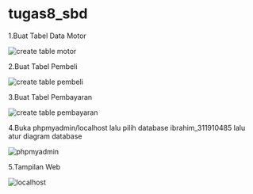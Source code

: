 # tugas8_sbd

1.Buat Tabel Data Motor

![create table motor](https://user-images.githubusercontent.com/81977333/125188201-237a8500-e25d-11eb-8e72-21515ee679b1.JPG)

2.Buat Tabel Pembeli

![create table pembeli](https://user-images.githubusercontent.com/81977333/125188316-b0bdd980-e25d-11eb-924b-35a73b0bb6ff.JPG)

3.Buat Tabel Pembayaran

![create table pembayaran](https://user-images.githubusercontent.com/81977333/125188411-e4006880-e25d-11eb-8f18-0a5f2d2531d2.JPG)

4.Buka phpmyadmin/localhost lalu pilih database ibrahim_311910485 lalu atur diagram database

![phpmyadmin](https://user-images.githubusercontent.com/81977333/125188590-7b65bb80-e25e-11eb-939f-d8cad887c28c.JPG)

5.Tampilan Web

![localhost](https://user-images.githubusercontent.com/81977333/125188662-c253b100-e25e-11eb-8f81-fe85af6fe5c0.JPG)
